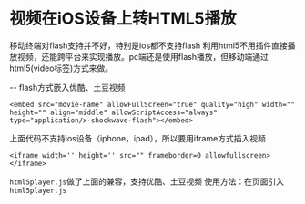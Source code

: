 # 视频在iOS设备上转HTML5播放
移动终端对flash支持并不好，特别是ios都不支持flash
利用html5不用插件直接播放视频，还能跨平台来实现播放。pc端还是使用flash播放，但移动端通过html5(video标签)方式来做。

--
flash方式嵌入优酷、土豆视频
```
<embed src="movie-name" allowFullScreen="true" quality="high" width="" height="" align="middle" allowScriptAccess="always" type="application/x-shockwave-flash"></embed>
``` 

上面代码不支持ios设备（iphone，ipad），所以要用iframe方式插入视频
```
<iframe width='' height='' src="" frameborder=0 allowfullscreen></iframe>
``` 

`html5player.js`做了上面的兼容，支持优酷、土豆视频 
使用方法：在页面引入`html5player.js`
